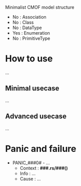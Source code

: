 Minimalist CMOF model structure

- No : Association
- No : Class
- No : DataType
- Yes : Enumeration
- No : PrimitiveType

# How to use

...

## Minimal usecase

...

## Advanced usecase

...

# Panic and failure

* PANIC_###0# - ...
    * Context : __###.rs/###()__
    * Info : ...
    * Cause : ...
